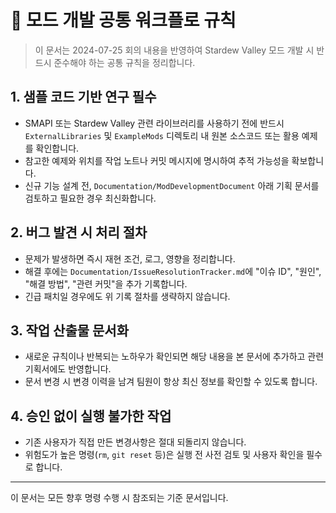 # 📘 모드 개발 공통 워크플로 규칙

> 이 문서는 2024-07-25 회의 내용을 반영하여 Stardew Valley 모드 개발 시 반드시 준수해야 하는 공통 규칙을 정리합니다.

## 1. 샘플 코드 기반 연구 필수
- SMAPI 또는 Stardew Valley 관련 라이브러리를 사용하기 전에 반드시 `ExternalLibraries` 및 `ExampleMods` 디렉토리 내 원본 소스코드 또는 활용 예제를 확인합니다.
- 참고한 예제와 위치를 작업 노트나 커밋 메시지에 명시하여 추적 가능성을 확보합니다.
- 신규 기능 설계 전, `Documentation/ModDevelopmentDocument` 아래 기획 문서를 검토하고 필요한 경우 최신화합니다.

## 2. 버그 발견 시 처리 절차
- 문제가 발생하면 즉시 재현 조건, 로그, 영향을 정리합니다.
- 해결 후에는 `Documentation/IssueResolutionTracker.md`에 "이슈 ID", "원인", "해결 방법", "관련 커밋"을 추가 기록합니다.
- 긴급 패치일 경우에도 위 기록 절차를 생략하지 않습니다.

## 3. 작업 산출물 문서화
- 새로운 규칙이나 반복되는 노하우가 확인되면 해당 내용을 본 문서에 추가하고 관련 기획서에도 반영합니다.
- 문서 변경 시 변경 이력을 남겨 팀원이 항상 최신 정보를 확인할 수 있도록 합니다.

## 4. 승인 없이 실행 불가한 작업
- 기존 사용자가 직접 만든 변경사항은 절대 되돌리지 않습니다.
- 위험도가 높은 명령(`rm`, `git reset` 등)은 실행 전 사전 검토 및 사용자 확인을 필수로 합니다.

---
이 문서는 모든 향후 명령 수행 시 참조되는 기준 문서입니다.
